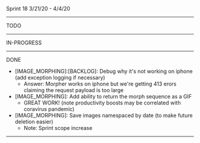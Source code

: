 Sprint 18 3/21/20 - 4/4/20

	
------------------------------------
TODO


------------------------------------
IN-PROGRESS

------------------------------------
DONE
- [IMAGE_MORPHING]:[BACKLOG]: Debug why it's not working on iphone (add exception logging if necessary)
	- Answer: Morpher works on iphone but we're getting 413 erors claiming the request payload is too large
- [IMAGE_MORPHING]: Add ability to return the morph sequence as a GIF
	- GREAT WORK! (note productivity boosts may be correlated with coravirus pandemic)
- [IMAGE_MORPHING]: Save images namespaced by date (to make future deletion easier)
	- Note: Sprint scope increase
------------------------------------
